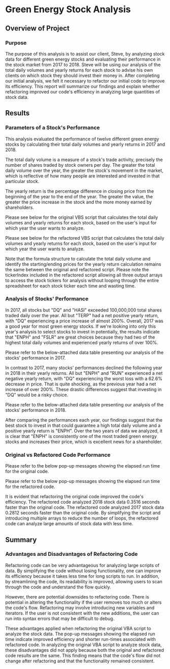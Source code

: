 # Green Energy Stock Analysis 

## Overview of Project

### Purpose
The purpose of this analysis is to assist our client, Steve, by analyzing stock data for different green energy stocks and evaluating their performance in the stock market from 2017 to 2018. Steve will be using our analysis of the total daily volumes and yearly returns for each stock to advise his own clients on which stock they should invest their money in. After completing our initial analysis, we felt it necessary to refactor our initial code to improve its efficiency. This report will summarize our findings and explain whether refactoring improved our code's efficiency in analyzing large quantities of stock data. 

## Results

### Parameters of a Stock's Performance
This analysis evaluated the performance of twelve different green energy stocks by calculating their total daily volumes and yearly returns in 2017 and 2018. 

The total daily volume is a measure of a stock's trade activity, precisely the number of shares traded by stock owners per day. The greater the total daily volume over the year, the greater the stock's movement in the market, which is reflective of how many people are interested and invested in that particular stock. 

The yearly return is the percentage difference in closing price from the beginning of the year to the end of the year. The greater the value, the greater the price increase in the stock and the more money earned by shareholders. 

Please see below for the original VBS script that calculates the total daily volumes and yearly returns for each stock, based on the user's input for which year the user wants to analyze.

Please see below for the refactored VBS script that calculates the total daily volumes and yearly returns for each stock, based on the user's input for which year the user wants to analyze.

Note that the formula structure to calculate the total daily volume and identify the starting/ending prices for the yearly return calculation remains the same between the original and refactored script. Please note the tickerIndex included in the refactored script allowing all three output arrays to access the stock tickers for analysis without looping through the entire spreadsheet for each stock ticker each time and wasting time. 

### Analysis of Stocks' Performance
In 2017, all stocks but "DQ" and "HASI" exceeded 100,000,000 total shares traded daily over the year. All but "TERP" had a net positive yearly return, with "DQ" experiencing a price increase of almost 200%. Overall, 2017 was a good year for most green energy stocks. If we're looking into only this year's analysis to select stocks to invest in potentially, the results indicate that "ENPH" and "FSLR" are great choices because they had two of the highest total daily volumes and experienced yearly returns of over 100%. 

Please refer to the below-attached data table presenting our analysis of the stocks' performance in 2017. 

In contrast to 2017, many stocks' performances declined the following year in 2018 in their yearly returns. All but "ENPH" and "RUN" experienced a net negative yearly return, with "DQ" experiencing the worst loss with a 62.6% decrease in price. That is quite shocking, as the previous year had a net increase of over 200%. These drastic differences suggest that investing in "DQ" would be a risky choice. 

Please refer to the below-attached data table presenting our analysis of the stocks' performance in 2018.

After comparing the performances each year, our findings suggest that the best stock to invest in that could guarantee a high total daily volume and a positive yearly return is "ENPH". Over the two years of data we analyzed, it is clear that "ENPH" is consistently one of the most traded green energy stocks and increases their price, which is excellent news for a shareholder. 

### Original vs Refactored Code Performance 

Please refer to the below pop-up messages showing the elapsed run time for the original code.

Please refer to the below pop-up messages showing the elapsed run time for the refactored code.

It is evident that refactoring the original code improved the code's efficiency. The refactored code analyzed 2018 stock data 0.3516 seconds faster than the original code. The refactored code analyzed 2017 stock data 0.2812 seconds faster than the original code. By simplifying the script and introducing multiple arrays to reduce the number of loops, the refactored code can analyze large amounts of stock data with less time. 

## Summary

### Advantages and Disadvantages of Refactoring Code

Refactoring code can be very advantageous for analyzing large scripts of data. By simplifying the code without losing functionality, one can improve its efficiency because it takes less time for long scripts to run. In addition, by streamlining the code, its readability is improved, allowing users to scan through the code and understand the flow quickly. 

However, there are potential downsides to refactoring code. There is potential in altering the functionality if the user removes too much or alters the code's flow. Refactoring may involve introducing new variables and iterators. If the user is not consistent with the new additions, the user can run into syntax errors that may be difficult to debug.

These advantages applied when refactoring the original VBA script to analyze the stock data. The pop-up messages showing the elapsed run time indicate improved efficiency and shorter run-times associated with refactored code. In analyzing the original VBA script to analyze stock data, these disadvantages did not apply because both the original and refactored code results are the same. This finding means that the code's flow did not change after refactoring and that the functionality remained consistent.
